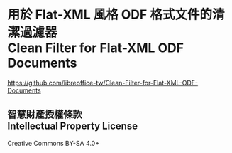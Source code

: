 # 用於 Flat-XML 風格 ODF 格式文件的清潔過濾器<br>Clean Filter for Flat-XML ODF Documents
<https://github.com/libreoffice-tw/Clean-Filter-for-Flat-XML-ODF-Documents>

## 智慧財產授權條款<br>Intellectual Property License
Creative Commons BY-SA 4.0+
